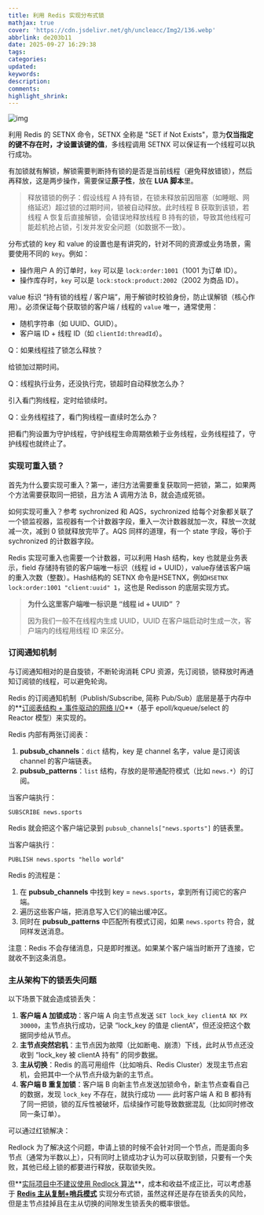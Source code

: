 ```yaml
---
title: 利用 Redis 实现分布式锁
mathjax: true
cover: 'https://cdn.jsdelivr.net/gh/uncleacc/Img2/136.webp'
abbrlink: de203b11
date: 2025-09-27 16:29:38
tags:
categories:
updated:
keywords:
description:
comments:
highlight_shrink:
---
```


![img](https://dora-blog.oss-cn-beijing.aliyuncs.com/82e458f7433f6588cae4040bb472730e320193852.jpg)



利用 Redis 的 SETNX 命令，SETNX 全称是 "SET if Not Exists"，意为**仅当指定的键不存在时，才设置该键的值**，多线程调用 SETNX 可以保证有一个线程可以执行成功。

有加锁就有解锁，解锁需要判断持有锁的是否是当前线程（避免释放错锁），然后再释放，这是两步操作，需要保证**原子性**，放在 **LUA 脚本**里。

> 释放错锁的例子：假设线程 A 持有锁，在锁未释放前因阻塞（如睡眠、网络延迟）超过锁的过期时间，锁被自动释放。此时线程 B 获取到该锁，若线程 A 恢复后直接解锁，会错误地释放线程 B 持有的锁，导致其他线程可能趁机抢占锁，引发并发安全问题（如数据不一致）。

分布式锁的 key 和 value 的设置也是有讲究的，针对不同的资源或业务场景，需要使用不同的 `key`。例如：

- 操作用户 A 的订单时，`key` 可以是 `lock:order:1001`（1001 为订单 ID）。
- 操作库存时，`key` 可以是 `lock:stock:product:2002`（2002 为商品 ID）。

value 标识 “持有锁的线程 / 客户端”，用于解锁时校验身份，防止误解锁（核心作用）。必须保证每个获取锁的客户端 / 线程的 `value` 唯一，通常使用：

- 随机字符串（如 UUID、GUID）。
- 客户端 ID + 线程 ID（如 `clientId:threadId`）。

Q：如果线程挂了锁怎么释放？

给锁加过期时间。

Q：线程执行业务，还没执行完，锁超时自动释放怎么办？

引入看门狗线程，定时给锁续时。

Q：业务线程挂了，看门狗线程一直续时怎么办？

把看门狗设置为守护线程，守护线程生命周期依赖于业务线程，业务线程挂了，守护线程也就终止了。

### 实现可重入锁？

首先为什么要实现可重入？第一，递归方法需要重复获取同一把锁，第二，如果两个方法需要获取同一把锁，且方法 A 调用方法 B，就会造成死锁。

如何实现可重入？参考 sychronized 和 AQS，sychronized 给每个对象都关联了一个锁监视器，监视器有一个计数器字段，重入一次计数器就加一次，释放一次就减一次，减到 0 锁就释放完毕了。AQS 同样的道理，有一个 state 字段，等价于 sychronized 的计数器字段。

Redis 实现可重入也需要一个计数器，可以利用 Hash 结构，key 也就是业务表示，field 存储持有锁的客户端唯一标识（线程 id + UUID），value存储该客户端的重入次数（整数）。Hash结构的 SETNX 命令是HSETNX，例如`HSETNX lock:order:1001 "client:uuid" 1`，这也是 Redisson 的底层实现方式。

>  **为什么这里客户端唯一标识是 “线程 id + UUID” ？**
>
> 因为我们一般不在线程内生成 UUID，UUID 在客户端启动时生成一次，客户端内的线程用线程 ID 来区分。

### 订阅通知机制

与订阅通知相对的是自旋锁，不断轮询消耗 CPU 资源，先订阅锁，锁释放时再通知订阅锁的线程，可以避免轮询。

Redis 的订阅通知机制（Publish/Subscribe, 简称 Pub/Sub）底层是基于内存中的**<u>订阅表结构 + 事件驱动的网络 I/O</u>**（基于 epoll/kqueue/select 的 Reactor 模型）来实现的。

Redis 内部有两张订阅表：

1. **pubsub_channels**：`dict` 结构，key 是 channel 名字，value 是订阅该 channel 的客户端链表。
2. **pubsub_patterns**：`list` 结构，存放的是带通配符模式（比如 `news.*`）的订阅。

当客户端执行：

```
SUBSCRIBE news.sports
```

Redis 就会把这个客户端记录到 `pubsub_channels["news.sports"]` 的链表里。

当客户端执行：

```
PUBLISH news.sports "hello world"
```

Redis 的流程是：

1. 在 **pubsub_channels** 中找到 key = `news.sports`，拿到所有订阅它的客户端。
2. 遍历这些客户端，把消息写入它们的输出缓冲区。
3. 同时在 **pubsub_patterns** 中匹配所有模式订阅，如果 `news.sports` 符合，就同样发送消息。

注意：Redis 不会存储消息，只是即时推送。如果某个客户端当时断开了连接，它就收不到这条消息。

### 主从架构下的锁丢失问题

以下场景下就会造成锁丢失：

1. **客户端 A 加锁成功**：客户端 A 向主节点发送 `SET lock_key clientA NX PX 30000`，主节点执行成功，记录 “lock_key 的值是 clientA”，但还没把这个数据同步给从节点。
2. **主节点突然宕机**：主节点因为故障（比如断电、崩溃）下线，此时从节点还没收到 “lock_key 被 clientA 持有” 的同步数据。
3. **主从切换**：Redis 的高可用组件（比如哨兵、Redis Cluster）发现主节点宕机，会把其中一个从节点升级为新的主节点。
4. **客户端 B 重复加锁**：客户端 B 向新主节点发送加锁命令，新主节点查看自己的数据，发现 `lock_key` 不存在，就执行成功 —— 此时客户端 A 和 B 都持有了同一把锁，锁的互斥性被破坏，后续操作可能导致数据混乱（比如同时修改同一条订单）。

可以通过红锁解决：

Redlock 为了解决这个问题，申请上锁的时候不会针对同一个节点，而是面向多节点（通常为半数以上），只有同时上锁成功才认为可以获取到锁，只要有一个失败，其他已经上锁的都要进行释放，获取锁失败。

但**<u>实际项目中不建议使用 Redlock 算法</u>**，成本和收益不成正比，可以考虑基于 **<u>Redis 主从复制+哨兵模式</u>** 实现分布式锁，虽然这样还是存在锁丢失的风险，但是主节点挂掉且在主从切换的间隙发生锁丢失的概率很低。









